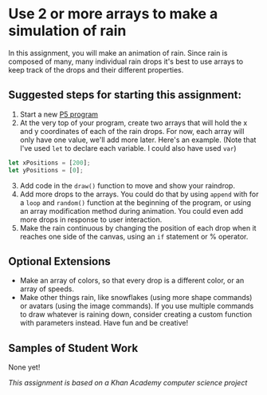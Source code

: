 Use 2 or more arrays to make a simulation of rain
====================

In this assignment, you will make an animation of rain. Since rain is composed of many, many individual rain drops it's best to use arrays to keep track of the drops and their different properties. 

Suggested steps for starting this assignment:
-----------------------------------------------
1. Start a new [P5 program](https://editor.p5js.org/)
2. At the very top of your program, create two arrays that will hold the x and y coordinates of each of the rain drops. For now, each array will only have one value, we'll add more later. Here's an example. (Note that I've used `let` to declare each variable. I could also have used `var`)
```javascript
let xPositions = [200];
let yPositions = [0];
```
3. Add code in the `draw()` function to move and show your raindrop.
4. Add more drops to the arrays. You could do that by using `append` with for a `loop` and `random()` function at the beginning of the program, or using an array modification method during animation. You could even add more drops in response to user interaction.
5. Make the rain continuous by changing the position of each drop when it reaches one side of the canvas, using an `if` statement or % operator.

Optional Extensions
---------------------
* Make an array of colors, so that every drop is a different color, or an array of speeds.
* Make other things rain, like snowflakes (using more shape commands) or avatars (using the image commands). If you use multiple commands to draw whatever is raining down, consider creating a custom function with parameters instead. Have fun and be creative!

Samples of Student Work
-----------------------
None yet!    
   
      
*This assignment is based on a Khan Academy computer science project*         

